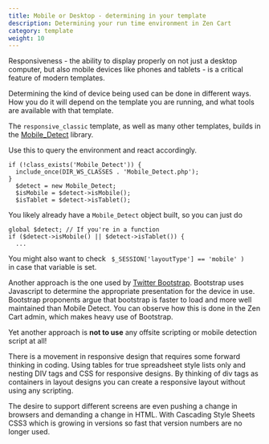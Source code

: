 ```yaml
---
title: Mobile or Desktop - determining in your template
description: Determining your run time environment in Zen Cart 
category: template
weight: 10
---
```


Responsiveness - the ability to display properly on not just a desktop computer, but also mobile devices like phones and tablets - is a critical feature of modern templates. 

Determining the kind of device being used can be done in different ways.  How you do it will depend on the template you are running, and what tools are available with that template. 

The `responsive_classic` template, as well as many other templates,
builds in the [Mobile_Detect](http://mobiledetect.net/) library.  

Use this to query the environment and react accordingly. 

```
if (!class_exists('Mobile_Detect')) {
  include_once(DIR_WS_CLASSES . 'Mobile_Detect.php');
}
  $detect = new Mobile_Detect;
  $isMobile = $detect->isMobile();
  $isTablet = $detect->isTablet();
```

You likely already have a `Mobile_Detect` object built, so you can just do 

```
global $detect; // If you're in a function
if ($detect->isMobile() || $detect->isTablet()) { 
  ...
```

You might also want to check ` $_SESSION['layoutType'] == 'mobile' )`  
in case that variable is set. 

Another approach is the one used by [Twitter Bootstrap](https://getbootstrap.com/).   Bootstrap uses Javascript to determine the appropriate presentation for the device in use.  Bootstrap proponents argue that bootstrap is faster to load and more well maintained than Mobile Detect.  You can observe how this is done in the Zen Cart admin, which makes heavy use of Bootstrap. 

Yet another approach is **not to use** any offsite scripting or mobile detection script at all!  

There is a movement in responsive design that requires some forward thinking in coding.  Using tables for true spreadsheet style lists only and nesting DIV tags and CSS for responsive designs.  By thinking of div tags as containers in layout designs you can create a responsive layout without using any scripting.  

The desire to support different screens are even pushing a change in browsers and demanding a change in HTML. With Cascading Style Sheets CSS3 which is growing in versions so fast that version numbers are no longer used.

